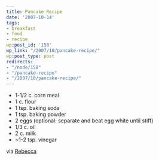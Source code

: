 ```yaml
---
title: Pancake Recipe
date: '2007-10-14'
tags:
- breakfast
- food
- recipe
wp:post_id: '158'
wp_link: "/2007/10/pancake-recipe/"
wp:post_type: post
redirects:
- "/node/158"
- "/pancake-recipe"
- "/2007/10/pancake-recipe/"
---
```


- 1-1/2 c. corn meal
- 1 c. flour
- 1 tsp. baking soda
- 1 tsp. baking powder
- 2 eggs (optional: separate and beat egg white until stiff)
- 1/3 c. oil
- 2 c. milk
- ~1-2 tsp. vinegar

via [Rebecca](http://circuitous.org)
